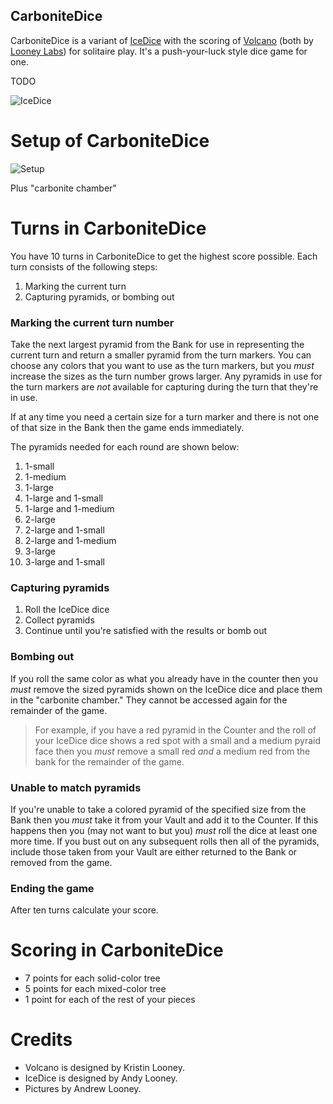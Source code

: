 CarboniteDice
-------------

CarboniteDice is a variant of [IceDice](http://www.looneylabs.com/games/icedice) with the scoring of [Volcano](http://www.wunderland.com/WTS/Kristin/Games/Volcano.html) (both by [Looney Labs](http://www.looneylabs.com)) for solitaire play.  It's a push-your-luck style dice game for one.

TODO

![IceDice](http://www.looneylabs.com/sites/default/files/IceDice2.jpg)

Setup of CarboniteDice
======================

![Setup](http://www.looneylabs.com/sites/default/files/IceDice4.jpg)

Plus "carbonite chamber"

Turns in CarboniteDice
======================

You have 10 turns in CarboniteDice to get the highest score possible.  Each turn consists of the following steps:

1. Marking the current turn
2. Capturing pyramids, or bombing out

### Marking the current turn number

Take the next largest pyramid from the Bank for use in representing the current turn and return a smaller pyramid from the turn markers.  You can choose any colors that you want to use as the turn markers, but you *must* increase the sizes as the turn number grows larger. Any pyramids in use for the turn markers are *not* available for capturing during the turn that they're in use.

If at any time you need a certain size for a turn marker and there is not one of that size in the Bank then the game ends immediately.

The pyramids needed for each round are shown below:

1. 1-small
2. 1-medium
3. 1-large
4. 1-large and 1-small
5. 1-large and 1-medium
6. 2-large
7. 2-large and 1-small
8. 2-large and 1-medium
9. 3-large
10. 3-large and 1-small

### Capturing pyramids

1. Roll the IceDice dice
2. Collect pyramids
3. Continue until you're satisfied with the results or bomb out

### Bombing out

If you roll the same color as what you already have in the counter then you *must* remove the sized pyramids shown on the IceDice dice and place them in the "carbonite chamber."  They cannot be accessed again for the remainder of the game.  

> For example, if you have a red pyramid in the Counter and 
> the roll of your IceDice dice shows a red spot with a small 
> and a medium pyraid face then you *must* remove a small red 
> *and* a medium red from the bank for the remainder of the game.

### Unable to match pyramids

If you're unable to take a colored pyramid of the specified size from the Bank then you *must* take it from your Vault and add it to the Counter.  If this happens then you (may not want to but you) *must* roll the dice at least one more time.  If you bust out on any subsequent rolls then all of the pyramids, include those taken from your Vault are either returned to the Bank or removed from the game.

### Ending the game

After ten turns calculate your score.

Scoring in CarboniteDice
========================

* 7 points for each solid-color tree
* 5 points for each mixed-color tree
* 1 point for each of the rest of your pieces

Credits
=======

* Volcano is designed by Kristin Looney.
* IceDice is designed by Andy Looney.
* Pictures by Andrew Looney.

